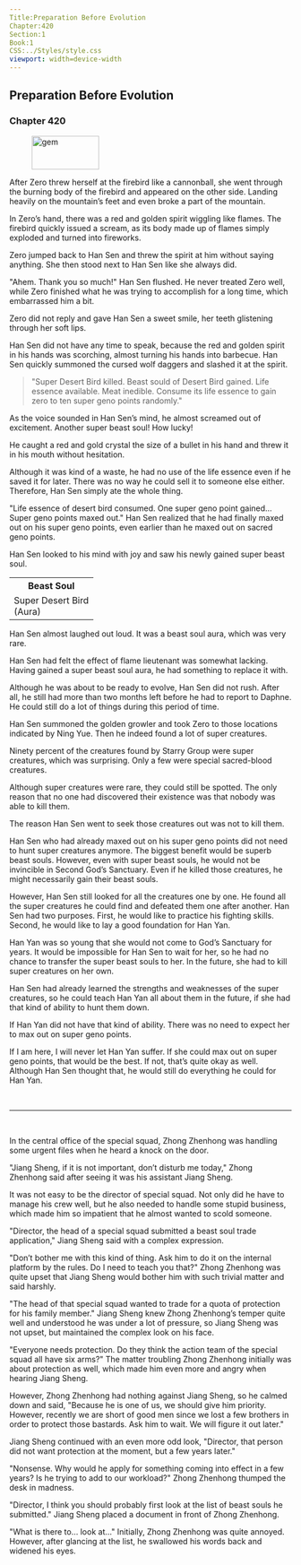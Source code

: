 ```yaml
---
Title:Preparation Before Evolution 
Chapter:420 
Section:1 
Book:1 
CSS:../Styles/style.css 
viewport: width=device-width
---
```

  
## Preparation Before Evolution
### Chapter 420
  
<figure>
	<img src="../Images/gem.gif" alt="gem" id="gem" width="120" height="60" />
</figure>
  

  
After Zero threw herself at the firebird like a cannonball, she went through the burning body of the firebird and appeared on the other side. Landing heavily on the mountain’s feet and even broke a part of the mountain.

In Zero’s hand, there was a red and golden spirit wiggling like flames. The firebird quickly issued a scream, as its body made up of flames simply exploded and turned into fireworks.

Zero jumped back to Han Sen and threw the spirit at him without saying anything. She then stood next to Han Sen like she always did.

"Ahem. Thank you so much!" Han Sen flushed. He never treated Zero well, while Zero finished what he was trying to accomplish for a long time, which embarrassed him a bit.

Zero did not reply and gave Han Sen a sweet smile, her teeth glistening through her soft lips.

Han Sen did not have any time to speak, because the red and golden spirit in his hands was scorching, almost turning his hands into barbecue. Han Sen quickly summoned the cursed wolf daggers and slashed it at the spirit.

> "Super Desert Bird killed. Beast sould of Desert Bird gained. Life essence available. Meat inedible. Consume its life essence to gain zero to ten super geno points randomly."
<!--"Super Creature Desert Bird Killed. Beast Soul Of Desert Bird Gained. Life Essence Available. Meat Inedible."-->

As the voice sounded in Han Sen’s mind, he almost screamed out of excitement. Another super beast soul! How lucky!

He caught a red and gold crystal the size of a bullet in his hand and threw it in his mouth without hesitation.

Although it was kind of a waste, he had no use of the life essence even if he saved it for later. There was no way he could sell it to someone else either. Therefore, Han Sen simply ate the whole thing.

"Life essence of desert bird consumed. One super geno point gained… Super geno points maxed out." Han Sen realized that he had finally maxed out on his super geno points, even earlier than he maxed out on sacred geno points.

Han Sen looked to his mind with joy and saw his newly gained super beast soul.

<div class="tables">
    <table class="beast">
        <tr>
            <th>Beast Soul</th>
        </tr><tr>
            <td>Super Desert Bird<br>
                <span class="type">(Aura)</span></td>
        </tr>
    </table>
<!--Type of beast soul of super creature desert bird: aura-->
</div>

Han Sen almost laughed out loud. It was a beast soul aura, which was very rare.

Han Sen had felt the effect of flame lieutenant was somewhat lacking. Having gained a super beast soul aura, he had something to replace it with.

Although he was about to be ready to evolve, Han Sen did not rush. After all, he still had more than two months left before he had to report to Daphne. He could still do a lot of things during this period of time.

Han Sen summoned the golden growler and took Zero to those locations indicated by Ning Yue. Then he indeed found a lot of super creatures.

Ninety percent of the creatures found by Starry Group were super creatures, which was surprising. Only a few were special sacred-blood creatures.

Although super creatures were rare, they could still be spotted. The only reason that no one had discovered their existence was that nobody was able to kill them.

The reason Han Sen went to seek those creatures out was not to kill them.

Han Sen who had already maxed out on his super geno points did not need to hunt super creatures anymore. The biggest benefit would be superb beast souls. However, even with super beast souls, he would not be invincible in Second God’s Sanctuary. Even if he killed those creatures, he might necessarily gain their beast souls.

However, Han Sen still looked for all the creatures one by one. He found all the super creatures he could find and defeated them one after another. Han Sen had two purposes. First, he would like to practice his fighting skills. Second, he would like to lay a good foundation for Han Yan.

Han Yan was so young that she would not come to God’s Sanctuary for years. It would be impossible for Han Sen to wait for her, so he had no chance to transfer the super beast souls to her. In the future, she had to kill super creatures on her own.

Han Sen had already learned the strengths and weaknesses of the super creatures, so he could teach Han Yan all about them in the future, if she had that kind of ability to hunt them down.

If Han Yan did not have that kind of ability. There was no need to expect her to max out on super geno points.

If I am here, I will never let Han Yan suffer. If she could max out on super geno points, that would be the best. If not, that’s quite okay as well. Although Han Sen thought that, he would still do everything he could for Han Yan.

<br />

*****

<br />

In the central office of the special squad, Zhong Zhenhong was handling some urgent files when he heard a knock on the door.

"Jiang Sheng, if it is not important, don’t disturb me today," Zhong Zhenhong said after seeing it was his assistant Jiang Sheng.

It was not easy to be the director of special squad. Not only did he have to manage his crew well, but he also needed to handle some stupid business, which made him so impatient that he almost wanted to scold someone.

"Director, the head of a special squad submitted a beast soul trade application," Jiang Sheng said with a complex expression.

"Don’t bother me with this kind of thing. Ask him to do it on the internal platform by the rules. Do I need to teach you that?" Zhong Zhenhong was quite upset that Jiang Sheng would bother him with such trivial matter and said harshly.

"The head of that special squad wanted to trade for a quota of protection for his family member." Jiang Sheng knew Zhong Zhenhong’s temper quite well and understood he was under a lot of pressure, so Jiang Sheng was not upset, but maintained the complex look on his face.

"Everyone needs protection. Do they think the action team of the special squad all have six arms?" The matter troubling Zhong Zhenhong initially was about protection as well, which made him even more and angry when hearing Jiang Sheng.

However, Zhong Zhenhong had nothing against Jiang Sheng, so he calmed down and said, "Because he is one of us, we should give him priority. However, recently we are short of good men since we lost a few brothers in order to protect those bastards. Ask him to wait. We will figure it out later."

Jiang Sheng continued with an even more odd look, "Director, that person did not want protection at the moment, but a few years later."

"Nonsense. Why would he apply for something coming into effect in a few years? Is he trying to add to our workload?" Zhong Zhenhong thumped the desk in madness.

"Director, I think you should probably first look at the list of beast souls he submitted." Jiang Sheng placed a document in front of Zhong Zhenhong.

"What is there to… look at…" Initially, Zhong Zhenhong was quite annoyed. However, after glancing at the list, he swallowed his words back and widened his eyes.